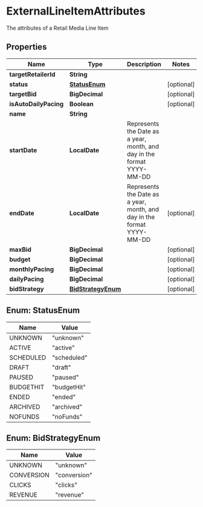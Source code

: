 

# ExternalLineItemAttributes

The attributes of a Retail Media Line Item

## Properties

| Name | Type | Description | Notes |
|------------ | ------------- | ------------- | -------------|
|**targetRetailerId** | **String** |  |  |
|**status** | [**StatusEnum**](#StatusEnum) |  |  [optional] |
|**targetBid** | **BigDecimal** |  |  [optional] |
|**isAutoDailyPacing** | **Boolean** |  |  [optional] |
|**name** | **String** |  |  |
|**startDate** | **LocalDate** | Represents the Date as a year, month, and day in the format YYYY-MM-DD |  |
|**endDate** | **LocalDate** | Represents the Date as a year, month, and day in the format YYYY-MM-DD |  [optional] |
|**maxBid** | **BigDecimal** |  |  [optional] |
|**budget** | **BigDecimal** |  |  [optional] |
|**monthlyPacing** | **BigDecimal** |  |  [optional] |
|**dailyPacing** | **BigDecimal** |  |  [optional] |
|**bidStrategy** | [**BidStrategyEnum**](#BidStrategyEnum) |  |  [optional] |



## Enum: StatusEnum

| Name | Value |
|---- | -----|
| UNKNOWN | &quot;unknown&quot; |
| ACTIVE | &quot;active&quot; |
| SCHEDULED | &quot;scheduled&quot; |
| DRAFT | &quot;draft&quot; |
| PAUSED | &quot;paused&quot; |
| BUDGETHIT | &quot;budgetHit&quot; |
| ENDED | &quot;ended&quot; |
| ARCHIVED | &quot;archived&quot; |
| NOFUNDS | &quot;noFunds&quot; |



## Enum: BidStrategyEnum

| Name | Value |
|---- | -----|
| UNKNOWN | &quot;unknown&quot; |
| CONVERSION | &quot;conversion&quot; |
| CLICKS | &quot;clicks&quot; |
| REVENUE | &quot;revenue&quot; |



